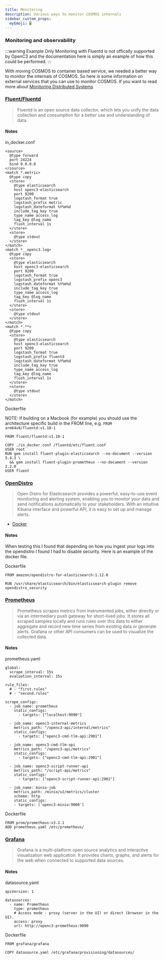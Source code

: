 ```yaml
---
title: Monitoring
description: Various ways to monitor COSMOS internals
sidebar_custom_props:
  myEmoji: 🖥️
---
```


### Monitoring and observability

:::warning Example Only
Monitoring with Fluentd is not offically supported by OpenC3 and the documentation here is simply an example of how this could be performed.
:::

With moving COSMOS to container based service, we needed a better way to monitor the internals of COSMOS. So here is some information on external services that you can use to monitor COSMOS. If you want to read more about [Monitoring Distributed Systems](https://sre.google/sre-book/monitoring-distributed-systems/)

### [Fluent/Fluentd](https://www.fluentd.org/guides/recipes/docker-logging)

> Fluentd is an open source data collector, which lets you unify the data collection and consumption for a better use and understanding of data.

#### Notes

in_docker.conf

```
<source>
  @type forward
  port 24224
  bind 0.0.0.0
</source>
<match *.metric>
  @type copy
  <store>
    @type elasticsearch
    host openc3-elasticsearch
    port 9200
    logstash_format true
    logstash_prefix metric
    logstash_dateformat %Y%m%d
    include_tag_key true
    type_name access_log
    tag_key @log_name
    flush_interval 1s
  </store>
  <store>
    @type stdout
  </store>
</match>
<match *__openc3.log>
  @type copy
  <store>
    @type elasticsearch
    host openc3-elasticsearch
    port 9200
    logstash_format true
    logstash_prefix openc3
    logstash_dateformat %Y%m%d
    include_tag_key true
    type_name access_log
    tag_key @log_name
    flush_interval 1s
  </store>
  <store>
    @type stdout
  </store>
</match>
<match *.**>
  @type copy
  <store>
    @type elasticsearch
    host openc3-elasticsearch
    port 9200
    logstash_format true
    logstash_prefix fluentd
    logstash_dateformat %Y%m%d
    include_tag_key true
    type_name access_log
    tag_key @log_name
    flush_interval 1s
  </store>
  <store>
    @type stdout
  </store>
</match>
```

Dockerfile

NOTE: If building on a Macbook (for example) you should use the architecture specific build in the FROM line, e.g. `FROM arm64v8/fluentd:v1.18-1`

```
FROM fluent/fluentd:v1.18-1

COPY ./in_docker.conf /fluentd/etc/fluent.conf
USER root
RUN gem install fluent-plugin-elasticsearch --no-document --version 5.4.3 \
  && gem install fluent-plugin-prometheus --no-document --version 2.2.0
USER fluent
```

### [OpenDistro](https://opendistro.github.io/for-elasticsearch-docs/)

> Open Distro for Elasticsearch provides a powerful, easy-to-use event monitoring and alerting system, enabling you to monitor your data and send notifications automatically to your stakeholders. With an intuitive Kibana interface and powerful API, it is easy to set up and manage alerts.

- [Docker](https://opendistro.github.io/for-elasticsearch-docs/docs/install/docker/)

#### Notes

When testing this I found that depending on how you ingest your logs into the opendistro I found I had to disable security. Here is an example of the docker file.

Dockerfile

```
FROM amazon/opendistro-for-elasticsearch:1.12.0

RUN /usr/share/elasticsearch/bin/elasticsearch-plugin remove opendistro_security
```

### [Prometheus](https://prometheus.io/)

> Prometheus scrapes metrics from instrumented jobs, either directly or via an intermediary push gateway for short-lived jobs. It stores all scraped samples locally and runs rules over this data to either aggregate and record new time series from existing data or generate alerts. Grafana or other API consumers can be used to visualize the collected data.

#### Notes

prometheus.yaml

```
global:
  scrape_interval: 15s
  evaluation_interval: 15s

rule_files:
  # - "first.rules"
  # - "second.rules"

scrape_configs:
  - job_name: prometheus
    static_configs:
      - targets: ["localhost:9090"]

  - job_name: openc3-internal-metrics
    metrics_path: "/openc3-api/internal/metrics"
    static_configs:
      - targets: ["openc3-cmd-tlm-api:2901"]

  - job_name: openc3-cmd-tlm-api
    metrics_path: "/openc3-api/metrics"
    static_configs:
      - targets: ["openc3-cmd-tlm-api:2901"]

  - job_name: openc3-script-runner-api
    metrics_path: "/script-api/metrics"
    static_configs:
      - targets: ["openc3-script-runner-api:2902"]

  - job_name: minio-job
    metrics_path: /minio/v2/metrics/cluster
    scheme: http
    static_configs:
    - targets: ['openc3-minio:9000']
```

Dockerfile

```
FROM prom/prometheus:v3.2.1
ADD prometheus.yaml /etc/prometheus/
```

### [Grafana](https://grafana.com/)

> Grafana is a multi-platform open source analytics and interactive visualization web application. It provides charts, graphs, and alerts for the web when connected to supported data sources.

#### Notes

datasource.yaml

```
apiVersion: 1

datasources:
  - name: Prometheus
    type: prometheus
    # Access mode - proxy (server in the UI) or direct (browser in the UI).
    access: proxy
    url: http://openc3-prometheus:9090
```

Dockerfile

```
FROM grafana/grafana

COPY datasource.yaml /etc/grafana/provisioning/datasources/
```
